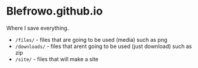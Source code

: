 <h1>Blefrowo.github.io</h1>
Where I save everything.
<ul>
  <li><code>/files/</code> - files that are going to be used (media) such as png</li>
  <li><code>/downloads/</code> - files that arent going to be used (just download) such as zip</li>
  <li><code>/site/</code> - files that will make a site</li>
</ul>
